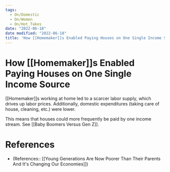 ```yaml
---
tags:
  - On/Domestic
  - On/Women
  - On/Hot_Takes
date: "2022-06-18"
date modified: "2022-06-18"
title: 'How [[Homemaker]]s Enabled Paying Houses on One Single Income Source'
---
```


# How [[Homemaker]]s Enabled Paying Houses on One Single Income Source
[[Homemaker]]s working at home led to a scarcer labor supply, which drives up labor prices. Additionally, domestic expenditures (taking care of house, cleaning, etc.) were lower.

This means that houses could more frequently be paid by one income stream.  See [[Baby Boomers Versus Gen Z]].

# References
- (References:: [[Young Generations Are Now Poorer Than Their Parents And It's Changing Our Economies]])
